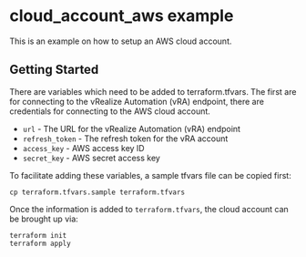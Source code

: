 # cloud\_account\_aws example

This is an example on how to setup an AWS cloud account.

## Getting Started

There are variables which need to be added to terraform.tfvars. The first are for connecting to the vRealize Automation (vRA) endpoint, there are credentials for connecting to the AWS cloud account.

* `url` - The URL for the vRealize Automation (vRA) endpoint
* `refresh_token` - The refresh token for the vRA account
* `access_key` - AWS access key ID
* `secret_key` - AWS secret access key

To facilitate adding these variables, a sample tfvars file can be copied first:
```shell
cp terraform.tfvars.sample terraform.tfvars
```

Once the information is added to `terraform.tfvars`, the cloud account can be brought up via:

```shell
terraform init
terraform apply
```
